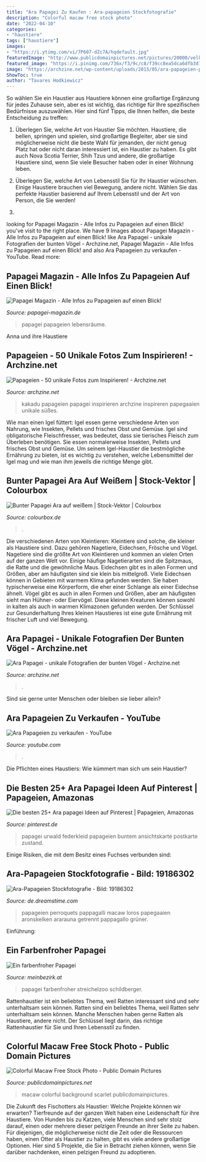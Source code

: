```yaml
---
title: "Ara Papagei Zu Kaufen : Ara-papageien Stockfotografie"
description: "Colorful macaw free stock photo"
date: "2022-04-10"
categories:
- "haustiere"
tags: ["haustiere"]
images:
- "https://i.ytimg.com/vi/7P607-dZc7A/hqdefault.jpg"
featuredImage: "http://www.publicdomainpictures.net/pictures/20000/velka/colorful-macaw.jpg"
featured_image: "https://i.pinimg.com/736x/f3/9c/c8/f39cc8ea5dca6dfb3d1bd3b0a7959189--ara-wings.jpg"
image: "https://archzine.net/wp-content/uploads/2015/05/ara-papageien-papagei-kaufen-papageien-kaufen-papagei-bilder-bunter-papagei-.jpg"
ShowToc: true
author: "Tavares Hodkiewicz"
---
```



So wählen Sie ein Haustier aus
Haustiere können eine großartige Ergänzung für jedes Zuhause sein, aber es ist wichtig, das richtige für Ihre spezifischen Bedürfnisse auszuwählen. Hier sind fünf Tipps, die Ihnen helfen, die beste Entscheidung zu treffen:
1. Überlegen Sie, welche Art von Haustier Sie möchten. Haustiere, die bellen, springen und spielen, sind großartige Begleiter, aber sie sind möglicherweise nicht die beste Wahl für jemanden, der nicht genug Platz hat oder nicht daran interessiert ist, ein Haustier zu haben. Es gibt auch Nova Scotia Terrier, Shih Tzus und andere, die großartige Haustiere sind, wenn Sie viele Besucher haben oder in einer Wohnung leben.

2. Überlegen Sie, welche Art von Lebensstil Sie für Ihr Haustier wünschen. Einige Haustiere brauchen viel Bewegung, andere nicht. Wählen Sie das perfekte Haustier basierend auf Ihrem Lebensstil und der Art von Person, die Sie werden!

3.

	

		
looking for Papagei Magazin - Alle Infos zu Papageien auf einen Blick! you've visit to the right place. We have 9 Images about Papagei Magazin - Alle Infos zu Papageien auf einen Blick! like Ara Papagei - unikale Fotografien der bunten Vögel - Archzine.net, Papagei Magazin - Alle Infos zu Papageien auf einen Blick! and also Ara Papageien zu verkaufen - YouTube. Read more:
		
    
## Papagei Magazin - Alle Infos Zu Papageien Auf Einen Blick!

<img loading=lazy src="http://www.papagei-magazin.de/wp-content/uploads/2015/03/roter-ara.jpg" onerror="this.onerror=null;this.src='https://tse1.mm.bing.net/th?id=OIP.keD9gw9WbmLAm0MZBrsTUQHaJ4&amp;pid=15.1';" alt="Papagei Magazin - Alle Infos zu Papageien auf einen Blick!">

_Source: papagei-magazin.de_

>papagei papageien lebensräume. 

	

Anna und ihre Haustiere

    
## Papageien - 50 Unikale Fotos Zum Inspirieren! - Archzine.net

<img loading=lazy src="https://archzine.net/wp-content/uploads/2015/05/papagei-bilder-kakadu-weiß-.jpg" onerror="this.onerror=null;this.src='https://tse2.mm.bing.net/th?id=OIP.dQc2QBz603CjkJGO3fXHwQHaNY&amp;pid=15.1';" alt="Papageien - 50 unikale Fotos zum Inspirieren! - Archzine.net">

_Source: archzine.net_

>kakadu papageien papagei inspirieren archzine inspireren papegaaien unikale süßes. 

	

Wie man einen Igel füttert: Igel essen gerne verschiedene Arten von Nahrung, wie Insekten, Pellets und frisches Obst und Gemüse.
Igel sind obligatorische Fleischfresser, was bedeutet, dass sie tierisches Fleisch zum Überleben benötigen. Sie essen normalerweise Insekten, Pellets und frisches Obst und Gemüse. Um seinem Igel-Haustier die bestmögliche Ernährung zu bieten, ist es wichtig zu verstehen, welche Lebensmittel der Igel mag und wie man ihm jeweils die richtige Menge gibt.

    
## Bunter Papagei Ara Auf Weißem | Stock-Vektor | Colourbox

<img loading=lazy src="https://d2gg9evh47fn9z.cloudfront.net/800px_COLOURBOX7079293.jpg" onerror="this.onerror=null;this.src='https://tse4.mm.bing.net/th?id=OIP.qb0-W_hZWAEfMzjzcrlVKwHaLM&amp;pid=15.1';" alt="Bunter Papagei Ara auf weißem | Stock-Vektor | Colourbox">

_Source: colourbox.de_

>. 

	

Die verschiedenen Arten von Kleintieren:
Kleintiere sind solche, die kleiner als Haustiere sind. Dazu gehören Nagetiere, Eidechsen, Frösche und Vögel. Nagetiere sind die größte Art von Kleintieren und kommen an vielen Orten auf der ganzen Welt vor. Einige häufige Nagetierarten sind die Spitzmaus, die Ratte und die gewöhnliche Maus. Eidechsen gibt es in allen Formen und Größen, aber am häufigsten sind sie klein bis mittelgroß. Viele Eidechsen können in Gebieten mit warmem Klima gefunden werden. Sie haben typischerweise eine Körperform, die eher einer Schlange als einer Eidechse ähnelt. Vögel gibt es auch in allen Formen und Größen, aber am häufigsten sieht man Hühner- oder Eiervögel. Diese kleinen Kreaturen können sowohl in kalten als auch in warmen Klimazonen gefunden werden. Der Schlüssel zur Gesunderhaltung Ihres kleinen Haustieres ist eine gute Ernährung mit frischer Luft und viel Bewegung.

    
## Ara Papagei - Unikale Fotografien Der Bunten Vögel - Archzine.net

<img loading=lazy src="https://archzine.net/wp-content/uploads/2015/05/ara-papageien-papagei-kaufen-papageien-kaufen-papagei-bilder-bunter-papagei-.jpg" onerror="this.onerror=null;this.src='https://tse4.mm.bing.net/th?id=OIP.D12KheNaaLHauovfChYBogHaEo&amp;pid=15.1';" alt="Ara Papagei - unikale Fotografien der bunten Vögel - Archzine.net">

_Source: archzine.net_

>. 

	

Sind sie gerne unter Menschen oder bleiben sie lieber allein?

    
## Ara Papageien Zu Verkaufen - YouTube

<img loading=lazy src="https://i.ytimg.com/vi/7P607-dZc7A/hqdefault.jpg" onerror="this.onerror=null;this.src='https://tse1.mm.bing.net/th?id=OIP.l5rrY3EXYfWSUU_3bpSPHgHaFj&amp;pid=15.1';" alt="Ara Papageien zu verkaufen - YouTube">

_Source: youtube.com_

>. 

	

Die Pflichten eines Haustiers: Wie kümmert man sich um sein Haustier?

    
## Die Besten 25+ Ara Papagei Ideen Auf Pinterest | Papageien, Amazonas

<img loading=lazy src="https://i.pinimg.com/736x/f3/9c/c8/f39cc8ea5dca6dfb3d1bd3b0a7959189--ara-wings.jpg" onerror="this.onerror=null;this.src='https://tse1.mm.bing.net/th?id=OIP.Nd4xr8mYNX7i_O5d-c7-bwHaLP&amp;pid=15.1';" alt="Die besten 25+ Ara papagei Ideen auf Pinterest | Papageien, Amazonas">

_Source: pinterest.de_

>papagei urwald federkleid papageien buntem ansichtskarte postkarte zustand. 

	

Einige Risiken, die mit dem Besitz eines Fuchses verbunden sind:

    
## Ara-Papageien Stockfotografie - Bild: 19186302

<img loading=lazy src="http://thumbs.dreamstime.com/z/ara-papageien-19186302.jpg" onerror="this.onerror=null;this.src='https://tse3.mm.bing.net/th?id=OIP.EE04KZK478ngxmXvLQC0LwHaHz&amp;pid=15.1';" alt="Ara-Papageien Stockfotografie - Bild: 19186302">

_Source: de.dreamstime.com_

>papageien perroquets pappagalli macaw loros papegaaien aronskelken ararauna getrennt pappagallo grüner. 

	

Einführung:

    
## Ein Farbenfroher Papagei

<img loading=lazy src="https://media04.meinbezirk.at/imagepost/2019/10/05/5/161565_XXL.jpg" onerror="this.onerror=null;this.src='https://tse2.mm.bing.net/th?id=OIP.qosowiNfkSaN4NheqoJwLgHaJ4&amp;pid=15.1';" alt="Ein farbenfroher Papagei">

_Source: meinbezirk.at_

>papagei farbenfroher streichelzoo schildberger. 

	

Rattenhaustier ist ein beliebtes Thema, weil Ratten interessant sind und sehr unterhaltsam sein können.
Ratten sind ein beliebtes Thema, weil Ratten sehr unterhaltsam sein können. Manche Menschen haben gerne Ratten als Haustiere, andere nicht. Der Schlüssel liegt darin, das richtige Rattenhaustier für Sie und Ihren Lebensstil zu finden.

    
## Colorful Macaw Free Stock Photo - Public Domain Pictures

<img loading=lazy src="http://www.publicdomainpictures.net/pictures/20000/velka/colorful-macaw.jpg" onerror="this.onerror=null;this.src='https://tse2.mm.bing.net/th?id=OIP.Jl67HFndjtQxeTWfGQULewHaLH&amp;pid=15.1';" alt="Colorful Macaw Free Stock Photo - Public Domain Pictures">

_Source: publicdomainpictures.net_

>macaw colorful background scarlet publicdomainpictures. 

	

Die Zukunft des Fischotters als Haustier: Welche Projekte können wir erwarten?
Tierfreunde auf der ganzen Welt haben eine Leidenschaft für ihre Haustiere. Von Hunden bis zu Katzen, viele Menschen sind sehr stolz darauf, einen oder mehrere dieser pelzigen Freunde an ihrer Seite zu haben. Für diejenigen, die möglicherweise nicht die Zeit oder die Ressourcen haben, einen Otter als Haustier zu halten, gibt es viele andere großartige Optionen. Hier sind 5 Projekte, die Sie in Betracht ziehen können, wenn Sie darüber nachdenken, einen pelzigen Freund zu adoptieren.

